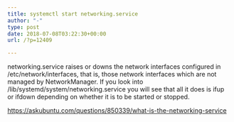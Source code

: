 ```yaml
---
title: systemctl start networking.service
author: "-"
type: post
date: 2018-07-08T03:22:30+00:00
url: /?p=12409

---
```

networking.service raises or downs the network interfaces configured in /etc/network/interfaces, that is, those network interfaces which are not managed by NetworkManager. If you look into /lib/systemd/system/networking.service you will see that all it does is ifup or ifdown depending on whether it is to be started or stopped.

https://askubuntu.com/questions/850339/what-is-the-networking-service
